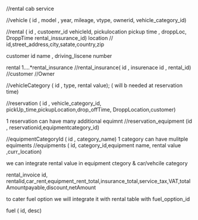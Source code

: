 //rental cab service

//vehicle ( id , model , year, mileage, vtype, ownerid, vehicle_category_id)

//rental ( id , custoemr_id vehicleId, pickulocation pickup time , droppLoc, DroppTime
           rental_inssurance_id)
location // id,street_address,city,satate,country,zip

customer id name , driving_liscene number

rental 1....*rental_insurance
//rental_insurance( id , insurenace id , rental_id)
//customer
//Owner

//vehicleCategory ( id , type, rental value); ( will b needed at reservation time)

//reservation ( id , vehicle_category_id, pickUp_time,pickupLocation,drop_offTime,
DroppLocation,customer)

1 reservation can have many additional equimnt
//reservation_equipment (id , reservationid,equipmentcategory_id)

//equipmentCategoryId ( id , category_name)
 1 category can have mulitple equiments
//equipments
( id, category_id,equipment name, rental value ,curr_location)


we can integrate rental value in equipment ctegory & car/vehcile category

rental_invoice
id, rentalid,car_rent,equipment_rent_total,insurance_total,service_tax,VAT,totalAmountpayable,discount,netAmount


to cater fuel option 
we will integrate it with rental table with fuel_opption_id

fuel ( id, desc)






